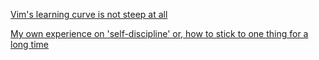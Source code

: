 [Vim's learning curve is not steep at all](https://github.com/MuSk7777/Blog-en/issues/2#issue-1066128652)  

[My own experience on 'self-discipline' or, how to stick to one thing for a long time](https://github.com/MuSk7777/Blog-en/issues/1#issue-1066100858)
